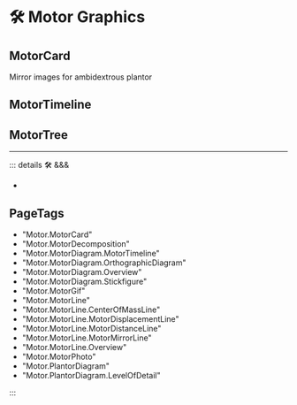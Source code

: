 # 🛠 <motor>Motor Graphics</motor>

## <motor>MotorCard</motor>

Mirror images for ambidextrous plantor

## <motor>MotorTimeline</motor>

## <motor>MotorTree</motor>

---

<!-- =================================================== -->
<!-- =================================================== -->
<!-- =================================================== -->
<!-- =================================================== -->
<!-- =================================================== -->
::: details 🛠 <dev>&&&</dev>

-

<h2>PageTags</h2>

- "Motor.MotorCard"
- "Motor.MotorDecomposition"
- "Motor.MotorDiagram.MotorTimeline"
- "Motor.MotorDiagram.OrthographicDiagram"
- "Motor.MotorDiagram.Overview"
- "Motor.MotorDiagram.Stickfigure"
- "Motor.MotorGif"
- "Motor.MotorLine"
- "Motor.MotorLine.CenterOfMassLine"
- "Motor.MotorLine.MotorDisplacementLine"
- "Motor.MotorLine.MotorDistanceLine"
- "Motor.MotorLine.MotorMirrorLine"
- "Motor.MotorLine.Overview"
- "Motor.MotorPhoto"
- "Motor.PlantorDiagram"
- "Motor.PlantorDiagram.LevelOfDetail"

:::
